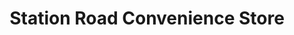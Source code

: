 ---
title: "Station Road Convenience Store"
url: /bristol/station-road-convenience-store/
shop: convenience
---